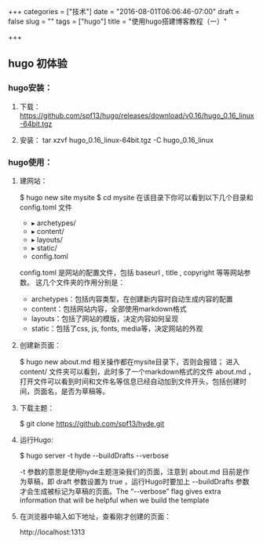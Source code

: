 +++
categories = ["技术"]
date = "2016-08-01T06:06:46-07:00"
draft = false
slug = ""
tags = ["hugo"]
title = "使用hugo搭建博客教程（一）"

+++

## hugo 初体验 

### hugo安装：

1. 下载：
	https://github.com/spf13/hugo/releases/download/v0.16/hugo_0.16_linux-64bit.tgz
	
1. 安装：
	tar xzvf hugo_0.16_linux-64bit.tgz  -C hugo_0.16_linux

### hugo使用：

1. 建网站：

	$ hugo new site mysite
	$ cd mysite
	在该目录下你可以看到以下几个目录和 config.toml 文件 
	- ▸ archetypes/ 
	- ▸ content/
	- ▸ layouts/
	- ▸ static/
	-   config.toml

	config.toml 是网站的配置文件，包括 baseurl , title , copyright 等等网站参数。
	这几个文件夹的作用分别是：

	* archetypes：包括内容类型，在创建新内容时自动生成内容的配置
	* content：包括网站内容，全部使用markdown格式
	* layouts：包括了网站的模版，决定内容如何呈现
	* static：包括了css, js, fonts, media等，决定网站的外观


1. 创建新页面：

	$ hugo new about.md
	相关操作都在mysite目录下，否则会报错；
	进入 content/ 文件夹可以看到，此时多了一个markdown格式的文件 about.md ，打开文件可以看到时间和文件名等信息已经自动加到文件开头，包括创建时间，页面名，是否为草稿等。

1. 下载主题：

	$  git clone https://github.com/spf13/hyde.git

1. 运行Hugo:

	$ hugo server -t hyde --buildDrafts  --verbose

	-t 参数的意思是使用hyde主题渲染我们的页面，注意到 about.md 目前是作为草稿，即 draft 参数设置为 true ，运行Hugo时要加上 --buildDrafts 参数才会生成被标记为草稿的页面。The “--verbose” flag gives extra information that will be helpful when we build the template  

1. 在浏览器中输入如下地址，查看刚才创建的页面：

	http://localhost:1313

